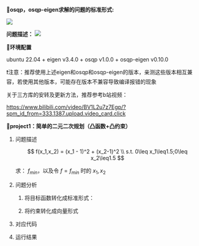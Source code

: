 📏**osqp，osqp-eigen求解的问题的标准形式:**

  ![](https://secure2.wostatic.cn/static/b4fGT9bVXC458VAi1PftHk/image.png?auth_key=1756186845-i7aQKkUN3YGZgTAi4Yf3Hr-0-5cdf349f4d7a5ebf0e30cbb7ee67a8e1)

  **问题描述：**
![](https://secure2.wostatic.cn/static/fjWiUndYqLu5G49ZuP8BEc/c6a18c5ddbcd609ddd9172345a55a6a7.jpg?auth_key=1756187240-45x1QC45BBsozpY4PLxQ5T-0-ebf6b4d5f493160db71955972cdb0dc5)

🔧**环境配置**

  ubuntu 22.04 + eigen v3.4.0 + osqp v1.0.0 + osqp-eigen v0.10.0

  ❗注意：推荐使用上述eigen和osqp和osqp-eigen的版本，亲测这些版本相互兼容，若使用其他版本，可能存在版本不兼容导致编译报错的现象

  关于三方库的安转及更新方法，推荐参考b站视频：

  https://www.bilibili.com/video/BV1L2u7z7Egp/?spm_id_from=333.1387.upload.video_card.click

📌**project1：简单的二元二次规划（凸函数+凸约束）**
  1. 问题描述


     $$
     f(x_1,x_2) = (x_1 - 1)^2 + (x_2-1)^2 \\ s.t. 0\leq x_1\leq1.5;0\leq x_2\leq1.5
     $$


     求： $f_{min}$，以及令 $f=f_{min}$ 时的 $x_1,x_2$


  3. 问题分析
      1. 将目标函数转化成标准形式：

          
      2. 将约束转化成向量形式
         
  4. 对应代码
  5. 运行结果


